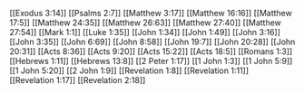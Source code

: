 [[Exodus 3:14]]
[[Psalms 2:7]]
[[Matthew 3:17]]
[[Matthew 16:16]]
[[Matthew 17:5]]
[[Matthew 24:35]]
[[Matthew 26:63]]
[[Matthew 27:40]]
[[Matthew 27:54]]
[[Mark 1:1]]
[[Luke 1:35]]
[[John 1:34]]
[[John 1:49]]
[[John 3:16]]
[[John 3:35]]
[[John 6:69]]
[[John 8:58]]
[[John 19:7]]
[[John 20:28]]
[[John 20:31]]
[[Acts 8:36]]
[[Acts 9:20]]
[[Acts 15:22]]
[[Acts 18:5]]
[[Romans 1:3]]
[[Hebrews 1:11]]
[[Hebrews 13:8]]
[[2 Peter 1:17]]
[[1 John 1:3]]
[[1 John 5:9]]
[[1 John 5:20]]
[[2 John 1:9]]
[[Revelation 1:8]]
[[Revelation 1:11]]
[[Revelation 1:17]]
[[Revelation 2:18]]
